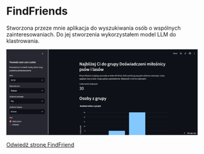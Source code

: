 # FindFriends

Stworzona przeze mnie aplikacja do wyszukiwania osób o wspólnych zainteresowaniach. Do jej stworzenia wykorzystałem model LLM do klastrowania.

![Generator obrazów](FF1.jpg)

<a href="https://project71.streamlit.app/" target="_blank" rel="noopener noreferrer">Odwiedź stronę FindFriend</a>

<script>
function resizeIframeToFitContent(iframe) {
    iframe.style.height = (iframe.contentWindow.document.documentElement.scrollHeight + 50) + "px";
    iframe.contentDocument.body.style["overflow"] = 'hidden';
}
window.addEventListener('load', function() {
    var iframe = document.getElementById('content');
    resizeIframeToFitContent(iframe);
});
window.addEventListener('resize', function() {
    var iframe = document.getElementById('content');
    resizeIframeToFitContent(iframe);
});
</script>
